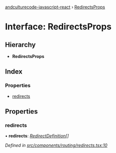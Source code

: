 [andculturecode-javascript-react](../README.md) › [RedirectsProps](redirectsprops.md)

# Interface: RedirectsProps

## Hierarchy

* **RedirectsProps**

## Index

### Properties

* [redirects](redirectsprops.md#redirects)

## Properties

###  redirects

• **redirects**: *[RedirectDefinition](redirectdefinition.md)[]*

*Defined in [src/components/routing/redirects.tsx:10](https://github.com/brandongregoryscott/AndcultureCode.JavaScript.React/blob/b4a48e2/src/components/routing/redirects.tsx#L10)*
